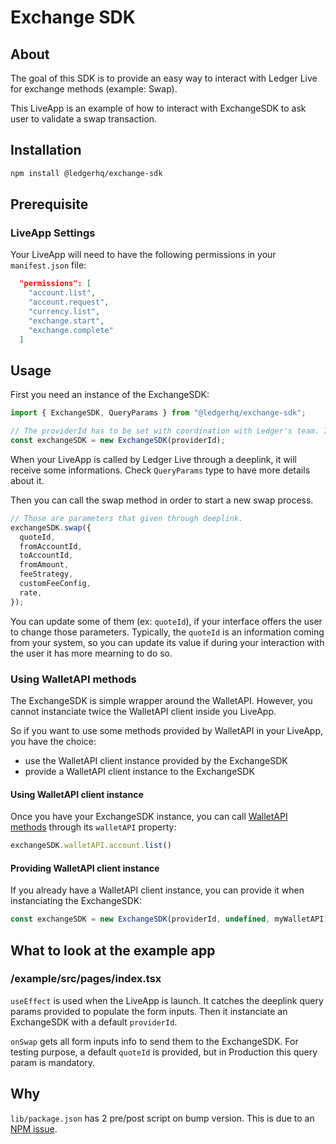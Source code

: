# Exchange SDK

## About
The goal of this SDK is to provide an easy way to interact with Ledger Live for exchange methods (example: Swap).

This LiveApp is an example of how to interact with ExchangeSDK to ask user to validate a swap transaction.

## Installation
```bash
npm install @ledgerhq/exchange-sdk
```

## Prerequisite
### LiveApp Settings
Your LiveApp will need to have the following permissions in your `manifest.json` file:
```json
  "permissions": [
    "account.list",
    "account.request",
    "currency.list",
    "exchange.start",
    "exchange.complete"
  ]
```

## Usage
First you need an instance of the ExchangeSDK:
```js
import { ExchangeSDK, QueryParams } from "@ledgerhq/exchange-sdk";

// The providerId has to be set with coordination with Ledger's team. It is your unique identifier when interacting with Ledger Live.
const exchangeSDK = new ExchangeSDK(providerId);
```

When your LiveApp is called by Ledger Live through a deeplink, it will receive some informations. Check `QueryParams` type to have more details about it.

Then you can call the swap method in order to start a new swap process.
```js
// Those are parameters that given through deeplink.
exchangeSDK.swap({
  quoteId,
  fromAccountId,
  toAccountId,
  fromAmount,
  feeStrategy,
  customFeeConfig,
  rate,
});
```

You can update some of them (ex: `quoteId`), if your interface offers the user to change those parameters.
Typically, the `quoteId` is an information coming from your system, so you can update its value if during your interaction with the user it has more mearning to do so.

### Using WalletAPI methods
The ExchangeSDK is simple wrapper around the WalletAPI. However, you cannot instanciate twice the WalletAPI client inside you LiveApp.

So if you want to use some methods provided by WalletAPI in your LiveApp, you have the choice:
 * use the WalletAPI client instance provided by the ExchangeSDK
 * provide a WalletAPI client instance to the ExchangeSDK

#### Using WalletAPI client instance
Once you have your ExchangeSDK instance, you can call [WalletAPI methods](https://github.com/LedgerHQ/wallet-api/tree/main/packages/client) through its `walletAPI` property:
```js
exchangeSDK.walletAPI.account.list()
```


#### Providing WalletAPI client instance
If you already have a WalletAPI client instance, you can provide it when instanciating the ExchangeSDK:
```js
const exchangeSDK = new ExchangeSDK(providerId, undefined, myWalletAPI);
```

## What to look at the example app
### /example/src/pages/index.tsx
`useEffect` is used when the LiveApp is launch.
It catches the deeplink query params provided to populate the form inputs.
Then it instanciate an ExchangeSDK with a default `providerId`.

`onSwap` gets all form inputs info to send them to the ExchangeSDK.
For testing purpose, a default `quoteId` is provided, but in Production this query param is mandatory.

## Why
`lib/package.json` has 2 pre/post script on bump version. This is due to an [NPM issue](https://github.com/npm/npm/issues/9111).
